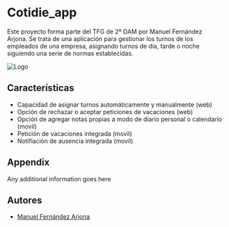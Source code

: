 
# Cotidie_app

Este proyecto forma parte del TFG de 2º DAM por Manuel Fernández Arjona.
Se trata de una aplicación para gestionar los turnos de los empleados de una empresa, asignando turnos de día, tarde o noche siguiendo una serie de normas establecidas.

![Logo](https://cdn.discordapp.com/attachments/833343920204152902/967866345721053274/Schedule-rafiki.png)

## Características

- Capacidad de asignar turnos automáticamente y manualmente (web)
- Opción de rechazar o aceptar peticiones de vacaciones (web)
- Opción de agregar notas propias a modo de diario personal o calendario (movil)
- Petición de vacaciones integrada (movil)
- Notifiación de ausencia integrada (movil)


## Appendix

Any additional information goes here


## Autores

- [Manuel Fernández Arjona](https://github.com/Elmanuexe)


